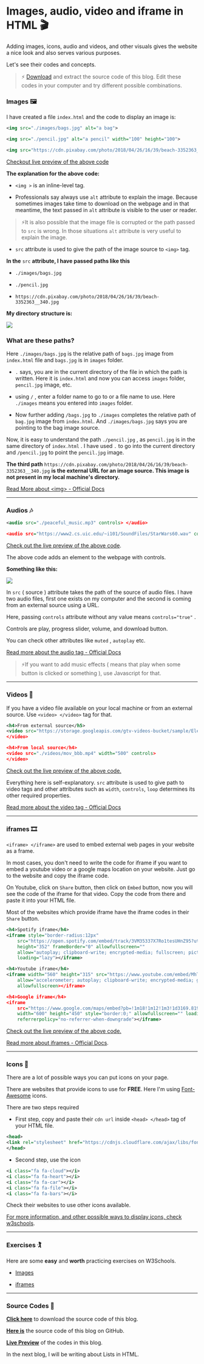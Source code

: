 # Images, audio, video and iframe in HTML 🎬

Adding images, icons, audio and videos, and other visuals gives the website a nice look and also serves various purposes.

Let's see their codes and concepts.

> ⚡ [Download](https://github.com/WebD-Essentials/HTML5/archive/refs/heads/images-audio-and-video-etc.zip) and extract the source code of this blog. Edit these codes in your computer and try different possible combinations.

### Images 🖼️

I have created a file `index.html` and the code to display an image is:

```xml
<img src="./images/bags.jpg" alt="a bag">

<img src="./pencil.jpg" alt="a pencil" width="100" height="100">

<img src="https://cdn.pixabay.com/photo/2018/04/26/16/39/beach-3352363__340.jpg" alt="a beach">
```

[Checkout live preview of the above code](https://webd-essentials.github.io/HTML5/images-audio-and-video-etc#images)

**The explanation for the above code:**

* `<img >` is an inline-level tag.
    
* Professionals say always use `alt` attribute to explain the image. Because sometimes images take time to download on the webpage and in that meantime, the text passed in `alt` attribute is visible to the user or reader.
    

> ⚡It is also possible that the image file is corrupted or the path passed to `src` is wrong. In those situations `alt` attribute is very useful to explain the image.

* `src` attribute is used to give the path of the image source to `<img>` tag.
    

**In the** `src` **attribute, I have passed paths like this**

* `./images/bags.jpg`
    
* `./pencil.jpg`
    
* `https://cdn.pixabay.com/photo/2018/04/26/16/39/beach-3352363__340.jpg`
    

**My directory structure is:**

![](https://cdn.hashnode.com/res/hashnode/image/upload/v1672720730300/54ffeaa5-53df-43d3-885d-cd28f1c954fb.png)

### What are these paths?

Here `./images/bags.jpg` is the relative path of `bags.jpg` image from `index.html` file and `bags.jpg` is in `images` folder.

* `.` says, you are in the current directory of the file in which the path is written. Here it is `index.html` and now you can access `images` folder, `pencil.jpg` image, etc.
    
* using `/` , enter a folder name to go to or a file name to use. Here `./images` means you entered into `images` folder.
    
* Now further adding `/bags.jpg` to `./images` completes the relative path of `bag.jpg` image from `index.html`. And `./images/bags.jpg` says you are pointing to the bag image source.
    

Now, it is easy to understand the path `./pencil.jpg` , as `pencil.jpg` is in the same directory of `index.html` . I have used `.` to go into the current directory and `/pencil.jpg` to point the `pencil.jpg` image.

**The third path** `https://cdn.pixabay.com/photo/2018/04/26/16/39/beach-3352363__340.jpg` **is the external URL for an image source. This image is not present in my local machine's directory.**

[Read More about &lt;img&gt; - Official Docs](https://developer.mozilla.org/en-US/docs/Web/HTML/Element/img)

---

### Audios 🎶

```xml
<audio src="./peaceful_music.mp3" controls> </audio>

<audio src="https://www2.cs.uic.edu/~i101/SoundFiles/StarWars60.wav" controls="true" autoplay muted> </audio>
```

[Check out the live preview of the above code](https://webd-essentials.github.io/HTML5/images-audio-and-video-etc#audios).

The above code adds an element to the webpage with controls.

**Something like this:**

![](https://cdn.hashnode.com/res/hashnode/image/upload/v1672641006586/1a16213a-8f47-4b81-83d6-86a7f1029ee4.png)

In `src` ( source ) attribute takes the path of the source of audio files. I have two audio files, first one exists on my computer and the second is coming from an external source using a URL.

Here, passing `controls` attribute without any value means `controls="true"` .

Controls are play, progress slider, volume, and download button.

You can check other attributes like `muted` , `autoplay` etc.

[Read more about the audio tag - Official Docs](https://developer.mozilla.org/en-US/docs/Web/HTML/Element/audio)

> ⚡If you want to add music effects ( means that play when some button is clicked or something ), use Javascript for that.

---

### Videos 🎥

If you have a video file available on your local machine or from an external source. Use `<video> </video>` tag for that.

```xml
<h4>From external source</h5>
<video src="https://storage.googleapis.com/gtv-videos-bucket/sample/ElephantsDream.mp4" width="600" controls loop>
</video>

<h4>From local source</h4>
<video src="./videos/mov_bbb.mp4" width="500" controls>
</video>
```

[Check out the live preview of the above code.](https://webd-essentials.github.io/HTML5/images-audio-and-video-etc#videos)

Everything here is self-explanatory. `src` attribute is used to give path to video tags and other attributes such as `width`, `controls`, `loop` determines its other required properties.

[Read more about the video tag - Official Docs](https://developer.mozilla.org/en-US/docs/Web/HTML/Element/video)

---

### iframes 🎞️

`<iframe> </iframe>` are used to embed external web pages in your website as a frame.

In most cases, you don't need to write the code for iframe if you want to embed a youtube video or a google maps location on your website. Just go to the website and copy the iframe code.

On Youtube, click on `Share` button, then click on `Embed` button, now you will see the code of the iframe for that video. Copy the code from there and paste it into your HTML file.

Most of the websites which provide iframe have the iframe codes in their `Share` button.

```xml
<h4>Spotify iframe</h4>
<iframe style="border-radius:12px"
    src="https://open.spotify.com/embed/track/3VM35337X7Ro1tesUHnZ95?utm_source=generator" width="100%"
    height="352" frameBorder="0" allowfullscreen=""
    allow="autoplay; clipboard-write; encrypted-media; fullscreen; picture-in-picture"
    loading="lazy"></iframe>

<h4>Youtube iframe</h4>
<iframe width="560" height="315" src="https://www.youtube.com/embed/MhTDp5FwfmM" frameborder="0"
    allow="accelerometer; autoplay; clipboard-write; encrypted-media; gyroscope; picture-in-picture"
    allowfullscreen></iframe>

<h4>Google iframe</h4>
<iframe
    src="https://www.google.com/maps/embed?pb=!1m18!1m12!1m3!1d3169.8198184838316!2d-122.15238048475987!3d37.39409317983052!2m3!1f0!2f0!3f0!3m2!1i1024!2i768!4f13.1!3m3!1m2!1s0x808fb075776f1c3b%3A0xccc17e4da6b38370!2sTesla%20HQ!5e0!3m2!1sen!2sin!4v1672715268459!5m2!1sen!2sin"
    width="600" height="450" style="border:0;" allowfullscreen="" loading="lazy"
    referrerpolicy="no-referrer-when-downgrade"></iframe>
```

[Check out the live preview of the above code.](https://webd-essentials.github.io/HTML5/images-audio-and-video-etc#iframes)

[Read more about iframes - Official Docs](https://developer.mozilla.org/en-US/docs/Web/HTML/Element/iframe).

---

### Icons 🥼

There are a lot of possible ways you can put icons on your page.

There are websites that provide icons to use for **FREE**. Here I'm using [Font-Awesome](https://fontawesome.com/icons) icons.

There are two steps required

* First step, copy and paste their `cdn url` inside `<head> </head>` tag of your HTML file.
    

```xml
<head>
<link rel="stylesheet" href="https://cdnjs.cloudflare.com/ajax/libs/font-awesome/4.7.0/css/font-awesome.min.css">
</head>
```

* Second step, use the icon
    

```xml
<i class="fa fa-cloud"></i>
<i class="fa fa-heart"></i>
<i class="fa fa-car"></i>
<i class="fa fa-file"></i>
<i class="fa fa-bars"></i>
```

Check their websites to use other icons available.

[For more information, and other possible ways to display icons, check w3schools](https://www.w3schools.com/icons/).

---

### Exercises 🏌️

Here are some **easy** and **worth** practicing exercises on W3Schools.

* [Images](https://www.w3schools.com/html/exercise.asp?filename=exercise_html_images1)
    
* [iframes](https://www.w3schools.com/html/exercise.asp?filename=exercise_html_iframe1)
    

---

### **Source Codes 💠**

[**Click here**](https://github.com/WebD-Essentials/HTML5/archive/refs/heads/images-audio-and-video-etc.zip) to download the source code of this blog.

[**Here is**](https://github.com/WebD-Essentials/HTML5/tree/images-audio-and-video-etc) the source code of this blog on GitHub.

[**Live Preview**](https://webd-essentials.github.io/HTML5/images-audio-and-video-etc/) of the codes in this blog.

In the next blog, I will be writing about Lists in HTML.